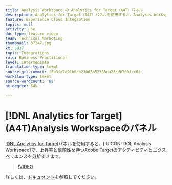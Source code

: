 ```yaml
---
title: Analysis Workspace の Analytics for Target（A4T）パネル
description: Analytics for Target（A4T）パネルを使用すると、Analysis Workspace で上昇率と信頼性を使用して Adobe Target のアクティビティとエクスペリエンスを分析できます。
feature: Experience Cloud Integration
topics: null
activity: use
doc-type: feature video
team: Technical Marketing
thumbnail: 37247.jpg
kt: 5837
topic: Integrations
role: Business Practitioner
level: Intermediate
translation-type: tm+mt
source-git-commit: f3b3fa7d91b0cb21005b57768ca23ed6700fcc03
workflow-type: tm+mt
source-wordcount: '81'
ht-degree: 54%

---
```



# [!DNL Analytics for Target] (A4T)Analysis Workspaceのパネル

[!DNL Analytics for Target](A4T)パネルを使用すると、[!UICONTROL Analysis Workspace]で、上昇率と信頼性を持つAdobe Targetのアクティビティとエクスペリエンスを分析できます。

>[!VIDEO](https://video.tv.adobe.com/v/37247/?quality=12&learn=on)

詳しくは、[ドキュメント](https://docs.adobe.com/content/help/ja-JP/analytics/analyze/analysis-workspace/panels/a4t-panel.html)を参照してください。
